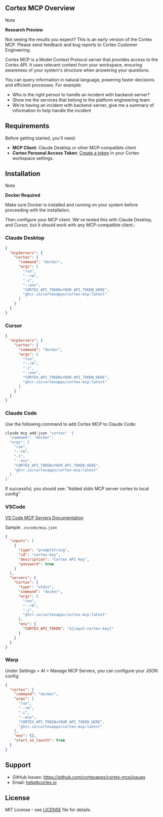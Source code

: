 ## Cortex MCP Overview

>[!NOTE]
>**Research Preview**
>
>Not seeing the results you expect? This is an early version of the Cortex MCP. Please send feedback and bug reports to Cortex Customer Engineering.

Cortex MCP is a Model Context Protocol server that provides access to the Cortex API. It uses relevant context from your workspace, ensuring awareness of your system's structure when answering your questions.

You can query information in natural language, powering faster decisions and efficient processes. For example:

- Who is the right person to handle an incident with backend-server?
- Show me the services that belong to the platform engineering team
- We're having an incident with backend-server, give me a summary of information to help handle the incident

## Requirements

Before getting started, you'll need:

- **MCP Client**: Claude Desktop or other MCP-compatible client
- **Cortex Personal Access Token**: [Create a token](https://docs.cortex.io/settings/api-keys/personal-tokens) in your Cortex workspace settings.

## Installation

>[!NOTE]
>**Docker Required**
>
>Make sure Docker is installed and running on your system before proceeding with the installation.

Then configure your MCP client. We've tested this with Claude Desktop, and Cursor, but it should work with any MCP-compatible client.:

### Claude Desktop

```json
{
  "mcpServers": {
    "cortex": {
      "command": "docker",
      "args": [
        "run",
        "--rm",
        "-i",
        "--env",
        "CORTEX_API_TOKEN=YOUR_API_TOKEN_HERE",
        "ghcr.io/cortexapps/cortex-mcp:latest"
      ]
    }
  }
}
```


### Cursor

```json
{
  "mcpServers": {
    "cortex": {
      "command": "docker",
      "args": [
        "run",
        "--rm",
        "-i",
        "--env",
        "CORTEX_API_TOKEN=YOUR_API_TOKEN_HERE",
        "ghcr.io/cortexapps/cortex-mcp:latest"
      ]
    }
  }
}

```

### Claude Code

Use the following command to add Cortex MCP to Claude Code:

```bash
claude mcp add-json "cortex" '{
  "command": "docker",
  "args": [
    "run",
    "--rm",
    "-i",
    "--env",
    "CORTEX_API_TOKEN=YOUR_API_TOKEN_HERE",
    "ghcr.io/cortexapps/cortex-mcp:latest"
  ]
}'
```

If successful, you should see: "Added stdio MCP server cortex to local config"

### VSCode

[VS Code MCP Servers Documentation](https://code.visualstudio.com/docs/copilot/chat/mcp-servers)

Sample `.vscode/mcp.json`

```json
{
  "inputs": [
    {
      "type": "promptString",
      "id": "cortex-key",
      "description": "Cortex API Key",
      "password": true
    }
  ],
  "servers": {
    "Cortex": {
      "type": "stdio",
      "command": "docker",
      "args": [
        "run",
        "--rm",
        "-i",
        "ghcr.io/cortexapps/cortex-mcp:latest"
      ],
      "env": {
        "CORTEX_API_TOKEN": "${input:cortex-key}"
      }
    }
  }
}

```

### Warp

Under Settings > AI > Manage MCP Servers, you can configure your JSON config:

```json
{
  "cortex": {
    "command": "docker",
    "args": [
      "run",
      "--rm",
      "-i",
      "--env",
      "CORTEX_API_TOKEN=YOUR_API_TOKEN_HERE",
      "ghcr.io/cortexapps/cortex-mcp:latest"
    ],
    "env": {},
    "start_on_launch": true
  }
}

```

## Support

- GitHub Issues: https://github.com/cortexapps/cortex-mcp/issues
- Email: help@cortex.io

## License

MIT License - see [LICENSE](LICENSE) file for details.
